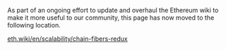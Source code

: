 As part of an ongoing effort to update and overhaul the Ethereum wiki to make it more useful to our community, this page has now moved to the following location.

[eth.wiki/en/scalability/chain-fibers-redux](https://eth.wiki/en/scalability/chain-fibers-redux)